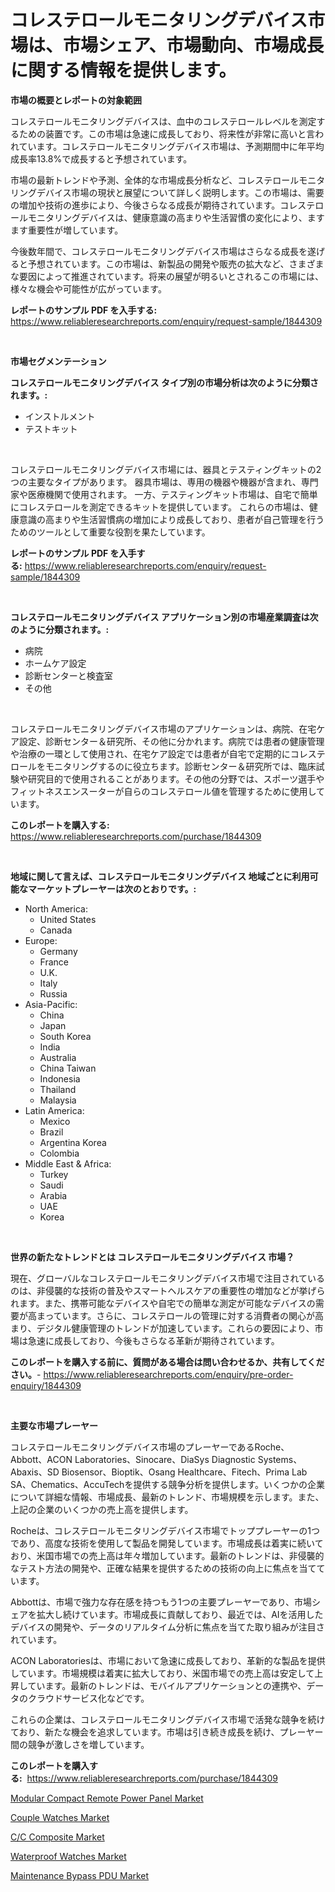 <p><h1>コレステロールモニタリングデバイス市場は、市場シェア、市場動向、市場成長に関する情報を提供します。</h1></p><p><strong>市場の概要とレポートの対象範囲</strong></p>
<p><p>コレステロールモニタリングデバイスは、血中のコレステロールレベルを測定するための装置です。この市場は急速に成長しており、将来性が非常に高いと言われています。コレステロールモニタリングデバイス市場は、予測期間中に年平均成長率13.8%で成長すると予想されています。</p><p>市場の最新トレンドや予測、全体的な市場成長分析など、コレステロールモニタリングデバイス市場の現状と展望について詳しく説明します。この市場は、需要の増加や技術の進歩により、今後さらなる成長が期待されています。コレステロールモニタリングデバイスは、健康意識の高まりや生活習慣の変化により、ますます重要性が増しています。</p><p>今後数年間で、コレステロールモニタリングデバイス市場はさらなる成長を遂げると予想されています。この市場は、新製品の開発や販売の拡大など、さまざまな要因によって推進されています。将来の展望が明るいとされるこの市場には、様々な機会や可能性が広がっています。</p></p>
<p><strong>レポートのサンプル PDF を入手する:</strong> <a href="https://www.reliableresearchreports.com/enquiry/request-sample/1844309">https://www.reliableresearchreports.com/enquiry/request-sample/1844309</a></p>
<p>&nbsp;</p>
<p><strong>市場セグメンテーション</strong></p>
<p><strong>コレステロールモニタリングデバイス タイプ別の市場分析は次のように分類されます。:</strong></p>
<p><ul><li>インストルメント</li><li>テストキット</li></ul></p>
<p>&nbsp;</p>
<p><p>コレステロールモニタリングデバイス市場には、器具とテスティングキットの2つの主要なタイプがあります。 器具市場は、専用の機器や機器が含まれ、専門家や医療機関で使用されます。 一方、テスティングキット市場は、自宅で簡単にコレステロールを測定できるキットを提供しています。 これらの市場は、健康意識の高まりや生活習慣病の増加により成長しており、患者が自己管理を行うためのツールとして重要な役割を果たしています。</p></p>
<p><strong>レポートのサンプル PDF を入手する:</strong>&nbsp;<a href="https://www.reliableresearchreports.com/enquiry/request-sample/1844309">https://www.reliableresearchreports.com/enquiry/request-sample/1844309</a></p>
<p>&nbsp;</p>
<p><strong> コレステロールモニタリングデバイス アプリケーション別の市場産業調査は次のように分類されます。:</strong></p>
<p><ul><li>病院</li><li>ホームケア設定</li><li>診断センターと検査室</li><li>その他</li></ul></p>
<p>&nbsp;</p>
<p><p>コレステロールモニタリングデバイス市場のアプリケーションは、病院、在宅ケア設定、診断センター＆研究所、その他に分かれます。病院では患者の健康管理や治療の一環として使用され、在宅ケア設定では患者が自宅で定期的にコレステロールをモニタリングするのに役立ちます。診断センター＆研究所では、臨床試験や研究目的で使用されることがあります。その他の分野では、スポーツ選手やフィットネスエンスーターが自らのコレステロール値を管理するために使用しています。</p></p>
<p><strong>このレポートを購入する:</strong>&nbsp; <a href="https://www.reliableresearchreports.com/purchase/1844309">https://www.reliableresearchreports.com/purchase/1844309</a></p>
<p>&nbsp;</p>
<p><strong>地域に関して言えば、コレステロールモニタリングデバイス 地域ごとに利用可能なマーケットプレーヤーは次のとおりです。:</strong></p>
<p><ul>
    <li>
        North America:
        <ul>
            <li>United States</li>
            <li>Canada</li>
        </ul>
    </li>
    <li>
        Europe:
        <ul>
            <li>Germany</li>
            <li>France</li>
            <li>U.K.</li>
            <li>Italy</li>
            <li>Russia</li>
        </ul>
    </li>
    <li>
        Asia-Pacific:
        <ul>
            <li>China</li>
            <li>Japan</li>
            <li>South Korea</li>
            <li>India</li>
            <li>Australia</li>
            <li>China Taiwan</li>
            <li>Indonesia</li>
            <li>Thailand</li>
            <li>Malaysia</li>
        </ul>
    </li>
    <li>
        Latin America:
        <ul>
            <li>Mexico</li>
            <li>Brazil</li>
            <li>Argentina Korea</li>
            <li>Colombia</li>
        </ul>
    </li>
    <li>
        Middle East & Africa:
        <ul>
            <li>Turkey</li>
            <li>Saudi</li>
            <li>Arabia</li>
            <li>UAE</li>
            <li>Korea</li>
        </ul>
    </li>
    </ul></p>
<p>&nbsp;</p>
<p><strong>世界の新たなトレンドとは コレステロールモニタリングデバイス 市場？</strong></p>
<p><p>現在、グローバルなコレステロールモニタリングデバイス市場で注目されているのは、非侵襲的な技術の普及やスマートヘルスケアの重要性の増加などが挙げられます。また、携帯可能なデバイスや自宅での簡単な測定が可能なデバイスの需要が高まっています。さらに、コレステロールの管理に対する消費者の関心が高まり、デジタル健康管理のトレンドが加速しています。これらの要因により、市場は急速に成長しており、今後もさらなる革新が期待されています。</p></p>
<p><strong>このレポートを購入する前に、質問がある場合は問い合わせるか、共有してください。</strong>- <a href="https://www.reliableresearchreports.com/enquiry/pre-order-enquiry/1844309">https://www.reliableresearchreports.com/enquiry/pre-order-enquiry/1844309</a></p>
<p>&nbsp;</p>
<p><strong>主要な市場プレーヤー</strong></p>
<p><p>コレステロールモニタリングデバイス市場のプレーヤーであるRoche、Abbott、ACON Laboratories、Sinocare、DiaSys Diagnostic Systems、Abaxis、SD Biosensor、Bioptik、Osang Healthcare、Fitech、Prima Lab SA、Chematics、AccuTechを提供する競争分析を提供します。いくつかの企業について詳細な情報、市場成長、最新のトレンド、市場規模を示します。また、上記の企業のいくつかの売上高を提供します。</p><p>Rocheは、コレステロールモニタリングデバイス市場でトッププレーヤーの1つであり、高度な技術を使用して製品を開発しています。市場成長は着実に続いており、米国市場での売上高は年々増加しています。最新のトレンドは、非侵襲的なテスト方法の開発や、正確な結果を提供するための技術の向上に焦点を当てています。</p><p>Abbottは、市場で強力な存在感を持つもう1つの主要プレーヤーであり、市場シェアを拡大し続けています。市場成長に貢献しており、最近では、AIを活用したデバイスの開発や、データのリアルタイム分析に焦点を当てた取り組みが注目されています。</p><p>ACON Laboratoriesは、市場において急速に成長しており、革新的な製品を提供しています。市場規模は着実に拡大しており、米国市場での売上高は安定して上昇しています。最新のトレンドは、モバイルアプリケーションとの連携や、データのクラウドサービス化などです。</p><p>これらの企業は、コレステロールモニタリングデバイス市場で活発な競争を続けており、新たな機会を追求しています。市場は引き続き成長を続け、プレーヤー間の競争が激しさを増しています。</p></p>
<p><strong>このレポートを購入する:</strong>&nbsp;&nbsp;<a href="https://www.reliableresearchreports.com/purchase/1844309">https://www.reliableresearchreports.com/purchase/1844309</a></p>
<p><p><a href="https://github.com/Sinjinluong3e0awx2m195k76/Market-Research-Report-List-1/blob/main/modular-compact-remote-power-panel-market.md">Modular Compact Remote Power Panel Market</a></p><p><a href="https://view.publitas.com/reportprime-1/couple-watches-market-size-growing-and-forecasted-for-period-from-2024-2031-and-provides-complete-market-analysis-of-this-market/">Couple Watches Market</a></p><p><a href="https://iodized-pantydraco-05c.notion.site/C-C-Composite-Market-Size-Evaluating-its-Market-Trends-Growth-and-Projections-2024-2031-7b3cfc4ae37e4408ba96cdcd7c7e05d8">C/C Composite Market</a></p><p><a href="https://view.publitas.com/reportprime-1/waterproof-watches-market-research-report-unlocks-analysis-on-the-market-financial-status-market-size-and-market-revenue-upto-2031/">Waterproof Watches Market</a></p><p><a href="https://github.com/shotows/Market-Research-Report-List-1/blob/main/maintenance-bypass-pdu-market.md">Maintenance Bypass PDU Market</a></p></p>